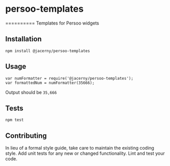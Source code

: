 # persoo-templates
==========
Templates for Persoo widgets



## Installation

  `npm install @jacerny/persoo-templates`

## Usage

    var numFormatter = require('@jacerny/persoo-templates');
    var formattedNum = numFormatter(35666);
  
  
  Output should be `35,666`


## Tests

  `npm test`

## Contributing

In lieu of a formal style guide, take care to maintain the existing coding style. Add unit tests for any new or changed functionality. Lint and test your code.
